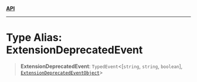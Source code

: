 [**API**](../../../README.md)

***

# Type Alias: ExtensionDeprecatedEvent

> **ExtensionDeprecatedEvent**: `TypedEvent`\<\[`string`, `string`, `boolean`\], [`ExtensionDeprecatedEventObject`](../interfaces/ExtensionDeprecatedEventObject.md)\>

